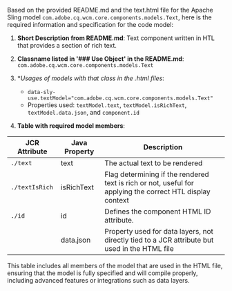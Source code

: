 <!-- AIGenVersion(ea7b598edf, generalsystemmessage.prompt-1.0, generateModelAttributeList.md-1.2, README.md-822d35f834, text.html-c5e39866f6) -->

Based on the provided README.md and the text.html file for the Apache Sling model `com.adobe.cq.wcm.core.components.models.Text`, here is the required information and specification for the code model:

1. **Short Description from README.md**: Text component written in HTL that provides a section of rich text.

2. **Classname listed in '### Use Object' in the README.md**: `com.adobe.cq.wcm.core.components.models.Text`

3. **Usages of models with that class in the *.html files**:
    - `data-sly-use.textModel="com.adobe.cq.wcm.core.components.models.Text"`
    - Properties used: `textModel.text`, `textModel.isRichText`, `textModel.data.json`, and `component.id`

4. **Table with required model members**:

| JCR Attribute | Java Property | Description                                                                                   |
|---------------|---------------|-----------------------------------------------------------------------------------------------|
| `./text`      | text          | The actual text to be rendered                                                                |
| `./textIsRich`| isRichText    | Flag determining if the rendered text is rich or not, useful for applying the correct HTL display context |
| `./id`        | id            | Defines the component HTML ID attribute.                                                      |
|               | data.json     | Property used for data layers, not directly tied to a JCR attribute but used in the HTML file |

This table includes all members of the model that are used in the HTML file, ensuring that the model is fully specified and will compile properly, including advanced features or integrations such as data layers.